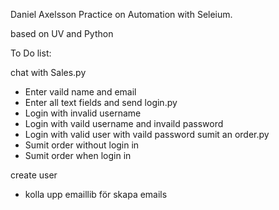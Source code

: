 Daniel Axelsson Practice on Automation with Seleium.

based on UV and Python


To Do list:



chat with Sales.py
- Enter vaild name and email
- Enter all text fields and send
login.py
- Login with invalid username
- Login with vaild username and invaild password
- Login with valid user with vaild password
sumit an order.py
- Sumit order without login in
- Sumit order when login in

create user
* kolla upp emaillib för skapa emails


